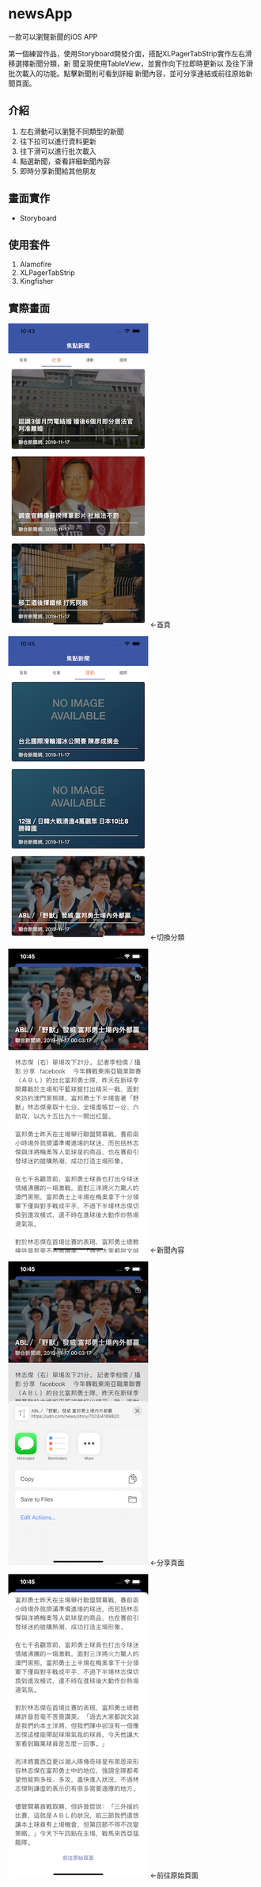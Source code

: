 # newsApp

一款可以瀏覽新聞的iOS APP

第一個練習作品，使用Storyboard開發介面，搭配XLPagerTabStrip實作左右滑移選擇新聞分類，新
聞呈現使用TableView，並實作向下拉即時更新以
及往下滑批次載入的功能。點擊新聞則可看到詳細
新聞內容，並可分享連結或前往原始新聞頁面。

## 介紹
1. 左右滑動可以瀏覽不同類型的新聞
2. 往下拉可以進行資料更新
3. 往下滑可以進行批次載入
4. 點選新聞，查看詳細新聞內容
5. 即時分享新聞給其他朋友

## 畫面實作
* Storyboard

## 使用套件
1. Alamofire
2. XLPagerTabStrip
3. Kingfisher

## 實際畫面
![首頁](https://github.com/bing-Guo/newsApp/blob/master/ScreenShot/1.png) ←首頁 

![切換分類](https://github.com/bing-Guo/newsApp/blob/master/ScreenShot/5.png) ←切換分類

![新聞內容](https://github.com/bing-Guo/newsApp/blob/master/ScreenShot/2.png) ←新聞內容

![分享頁面](https://github.com/bing-Guo/newsApp/blob/master/ScreenShot/3.png) ←分享頁面

![前往原始頁面](https://github.com/bing-Guo/newsApp/blob/master/ScreenShot/4.png) ←前往原始頁面



